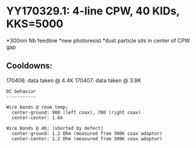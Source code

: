 YY170329.1: 4-line CPW, 40 KIDs, KKS=5000
==========================================

*300nm Nb feedline
*new photoresist
*dust particle sits in center of CPW gap

Cooldowns:
-----------

170406: data taken @ 4.4K
170407: data taken @ 3.8K

    DC behavior
    -----------

    Wire bonds @ room temp;
      center-ground: 900 (left coax), 700 (right coax)
      center-center: 1.6k

    Wire Bonds @ 4K; (shorted by defect)
      center-ground: 1.2 Ohm (measured from 300K coax adaptor)
      center-center: 1.2 Ohm (measured from 300K coax adaptor)
